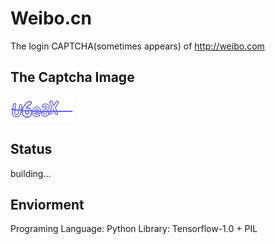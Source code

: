 # Weibo.cn
The login CAPTCHA(sometimes appears) of http://weibo.com

## The Captcha Image
![](./weibo.com.png)

## Status
building...

## Enviorment
Programing Language: Python
Library: Tensorflow-1.0 + PIL